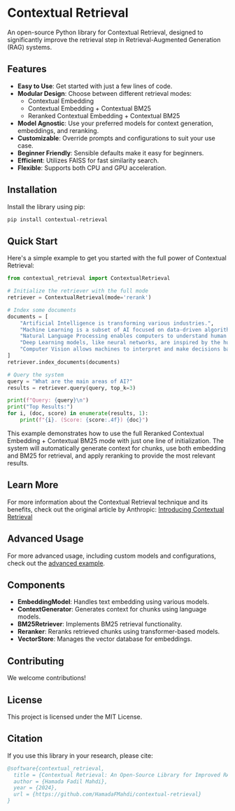 # Contextual Retrieval

An open-source Python library for Contextual Retrieval, designed to significantly improve the retrieval step in Retrieval-Augmented Generation (RAG) systems.

## Features

- **Easy to Use**: Get started with just a few lines of code.
- **Modular Design**: Choose between different retrieval modes:
  - Contextual Embedding
  - Contextual Embedding + Contextual BM25
  - Reranked Contextual Embedding + Contextual BM25
- **Model Agnostic**: Use your preferred models for context generation, embeddings, and reranking.
- **Customizable**: Override prompts and configurations to suit your use case.
- **Beginner Friendly**: Sensible defaults make it easy for beginners.
- **Efficient**: Utilizes FAISS for fast similarity search.
- **Flexible**: Supports both CPU and GPU acceleration.

## Installation

Install the library using pip:

```bash
pip install contextual-retrieval
```

## Quick Start

Here's a simple example to get you started with the full power of Contextual Retrieval:

```python
from contextual_retrieval import ContextualRetrieval

# Initialize the retriever with the full mode
retriever = ContextualRetrieval(mode='rerank')

# Index some documents
documents = [
    "Artificial Intelligence is transforming various industries.",
    "Machine Learning is a subset of AI focused on data-driven algorithms.",
    "Natural Language Processing enables computers to understand human language.",
    "Deep Learning models, like neural networks, are inspired by the human brain.",
    "Computer Vision allows machines to interpret and make decisions based on visual data."
]
retriever.index_documents(documents)

# Query the system
query = "What are the main areas of AI?"
results = retriever.query(query, top_k=3)

print(f"Query: {query}\n")
print("Top Results:")
for i, (doc, score) in enumerate(results, 1):
    print(f"{i}. (Score: {score:.4f}) {doc}")
```

This example demonstrates how to use the full Reranked Contextual Embedding + Contextual BM25 mode with just one line of initialization. The system will automatically generate context for chunks, use both embedding and BM25 for retrieval, and apply reranking to provide the most relevant results.

## Learn More

For more information about the Contextual Retrieval technique and its benefits, check out the original article by Anthropic: [Introducing Contextual Retrieval](https://www.anthropic.com/news/contextual-retrieval)

## Advanced Usage

For more advanced usage, including custom models and configurations, check out the [advanced example](examples/advanced_example.py).

## Components

- **EmbeddingModel**: Handles text embedding using various models.
- **ContextGenerator**: Generates context for chunks using language models.
- **BM25Retriever**: Implements BM25 retrieval functionality.
- **Reranker**: Reranks retrieved chunks using transformer-based models.
- **VectorStore**: Manages the vector database for embeddings.

## Contributing

We welcome contributions! 

## License

This project is licensed under the MIT License.

## Citation

If you use this library in your research, please cite:

```bibtex
@software{contextual_retrieval,
  title = {Contextual Retrieval: An Open-Source Library for Improved RAG Systems},
  author = {Hamada Fadil Mahdi},
  year = {2024},
  url = {https://github.com/HamadaFMahdi/contextual-retrieval}
}
```